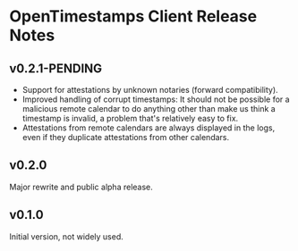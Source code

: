# OpenTimestamps Client Release Notes

## v0.2.1-PENDING

* Support for attestations by unknown notaries (forward compatibility).
* Improved handling of corrupt timestamps: It should not be possible for
  a malicious remote calendar to do anything other than make us think a
  timestamp is invalid, a problem that's relatively easy to fix.
* Attestations from remote calendars are always displayed in the logs, even if
  they duplicate attestations from other calendars.


## v0.2.0

Major rewrite and public alpha release.


## v0.1.0

Initial version, not widely used.
